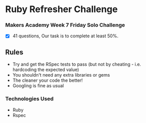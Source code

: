 Ruby Refresher Challenge
=======================

### Makers Academy Week 7 Friday Solo Challenge

- [x] 41 questions, Our task is to complete at least 50%.

Rules
-----------------------------

* Try and get the RSpec tests to pass (but not by cheating - i.e. hardcoding the expected value)
* You shouldn't need any extra libraries or gems
* The cleaner your code the better!
* Googling is fine as usual

### Technologies Used

- Ruby
- Rspec
